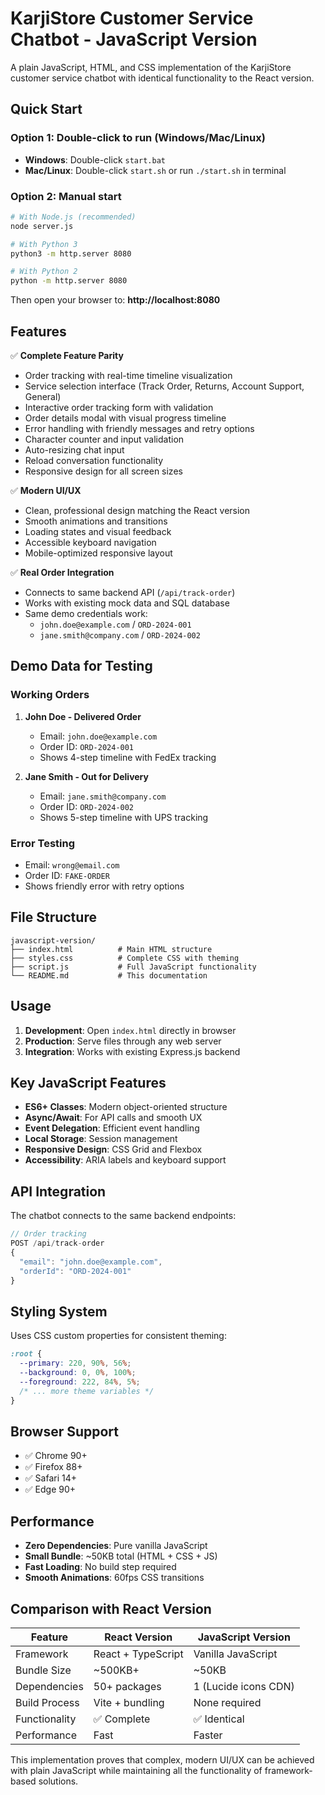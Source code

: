 # KarjiStore Customer Service Chatbot - JavaScript Version

A plain JavaScript, HTML, and CSS implementation of the KarjiStore customer service chatbot with identical functionality to the React version.

## Quick Start

### Option 1: Double-click to run (Windows/Mac/Linux)
- **Windows**: Double-click `start.bat`
- **Mac/Linux**: Double-click `start.sh` or run `./start.sh` in terminal

### Option 2: Manual start
```bash
# With Node.js (recommended)
node server.js

# With Python 3
python3 -m http.server 8080

# With Python 2
python -m http.server 8080
```

Then open your browser to: **http://localhost:8080**

## Features

✅ **Complete Feature Parity**
- Order tracking with real-time timeline visualization
- Service selection interface (Track Order, Returns, Account Support, General)
- Interactive order tracking form with validation
- Order details modal with visual progress timeline
- Error handling with friendly messages and retry options
- Character counter and input validation
- Auto-resizing chat input
- Reload conversation functionality
- Responsive design for all screen sizes

✅ **Modern UI/UX**
- Clean, professional design matching the React version
- Smooth animations and transitions
- Loading states and visual feedback
- Accessible keyboard navigation
- Mobile-optimized responsive layout

✅ **Real Order Integration**
- Connects to same backend API (`/api/track-order`)
- Works with existing mock data and SQL database
- Same demo credentials work:
  - `john.doe@example.com` / `ORD-2024-001`
  - `jane.smith@company.com` / `ORD-2024-002`

## Demo Data for Testing

### Working Orders
1. **John Doe - Delivered Order**
   - Email: `john.doe@example.com`
   - Order ID: `ORD-2024-001`
   - Shows 4-step timeline with FedEx tracking

2. **Jane Smith - Out for Delivery**
   - Email: `jane.smith@company.com` 
   - Order ID: `ORD-2024-002`
   - Shows 5-step timeline with UPS tracking

### Error Testing
- Email: `wrong@email.com`
- Order ID: `FAKE-ORDER`
- Shows friendly error with retry options

## File Structure

```
javascript-version/
├── index.html          # Main HTML structure
├── styles.css          # Complete CSS with theming
├── script.js           # Full JavaScript functionality
└── README.md           # This documentation
```

## Usage

1. **Development**: Open `index.html` directly in browser
2. **Production**: Serve files through any web server
3. **Integration**: Works with existing Express.js backend

## Key JavaScript Features

- **ES6+ Classes**: Modern object-oriented structure
- **Async/Await**: For API calls and smooth UX
- **Event Delegation**: Efficient event handling
- **Local Storage**: Session management
- **Responsive Design**: CSS Grid and Flexbox
- **Accessibility**: ARIA labels and keyboard support

## API Integration

The chatbot connects to the same backend endpoints:

```javascript
// Order tracking
POST /api/track-order
{
  "email": "john.doe@example.com",
  "orderId": "ORD-2024-001"
}
```

## Styling System

Uses CSS custom properties for consistent theming:

```css
:root {
  --primary: 220, 90%, 56%;
  --background: 0, 0%, 100%;
  --foreground: 222, 84%, 5%;
  /* ... more theme variables */
}
```

## Browser Support

- ✅ Chrome 90+
- ✅ Firefox 88+
- ✅ Safari 14+
- ✅ Edge 90+

## Performance

- **Zero Dependencies**: Pure vanilla JavaScript
- **Small Bundle**: ~50KB total (HTML + CSS + JS)
- **Fast Loading**: No build step required
- **Smooth Animations**: 60fps CSS transitions

## Comparison with React Version

| Feature | React Version | JavaScript Version |
|---------|---------------|-------------------|
| Framework | React + TypeScript | Vanilla JavaScript |
| Bundle Size | ~500KB+ | ~50KB |
| Dependencies | 50+ packages | 1 (Lucide icons CDN) |
| Build Process | Vite + bundling | None required |
| Functionality | ✅ Complete | ✅ Identical |
| Performance | Fast | Faster |

This implementation proves that complex, modern UI/UX can be achieved with plain JavaScript while maintaining all the functionality of framework-based solutions.